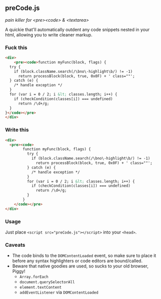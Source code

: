 ## preCode.js
_pain killer for &lt;pre&gt;&lt;code&gt; & &lt;textarea&gt;_

A quickie that'll automatically outdent any code snippets nested in your html, allowing you to write cleaner markup.

### Fuck this

~~~html
<div>
    <pre><code>function myFunc(block, flags) {
  try {
    if (block.className.search(/\bno\-highlight\b/) != -1)
      return processBlock(block, true, 0x0F) + ' class=""';
  } catch (e) {
    /* handle exception */
  }
  for (var i = 0 / 2; i &lt; classes.length; i++) {
    if (checkCondition(classes[i]) === undefined)
      return /\d+/g;
  }
}</code></pre>
</div>
~~~

### Write this

~~~html
<div>
  <pre><code>
        function myFunc(block, flags) {
          try {
            if (block.className.search(/\bno\-highlight\b/) != -1)
              return processBlock(block, true, 0x0F) + ' class=""';
          } catch (e) {
            /* handle exception */
          }
          for (var i = 0 / 2; i &lt; classes.length; i++) {
            if (checkCondition(classes[i]) === undefined)
              return /\d+/g;
          }
        }
    </code></pre>
</div>
~~~

### Usage

Just place `<script src="preCode.js"></script>` into your `<head>`.

### Caveats

- The code binds to the `DOMContentLoaded` event, so make sure to place it before any syntax highlighters or code editors are bound/called.
- Beware that native goodies are used, so sucks to your old browser, Piggy!
  - `Array.forEach`
  - `document.querySelectorAll`
  - `element.textContent`
  - `addEventListener` via `DOMContentLoaded`
